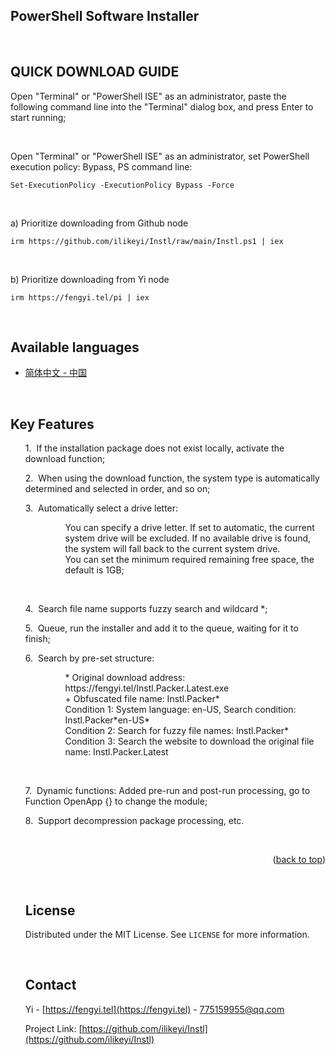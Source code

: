 <a name="readme-top"></a>
PowerShell Software Installer
-

<br>

QUICK DOWNLOAD GUIDE
-

Open "Terminal" or "PowerShell ISE" as an administrator, paste the following command line into the "Terminal" dialog box, and press Enter to start running;

<br>

Open "Terminal" or "PowerShell ISE" as an administrator, set PowerShell execution policy: Bypass, PS command line:
```
Set-ExecutionPolicy -ExecutionPolicy Bypass -Force
```

<br>

a) Prioritize downloading from Github node
```
irm https://github.com/ilikeyi/Instl/raw/main/Instl.ps1 | iex
```

<br>

b) Prioritize downloading from Yi node
```
irm https://fengyi.tel/pi | iex
```

<br>

Available languages
-

 * <a href="https://github.com/ilikeyi/Instl/blob/main/_Learn/Readme/README.zh-CN.md">简体中文 - 中国</a>


<br>

Key Features
-

<ul>
<p>1.&nbsp;&nbsp;If the installation package does not exist locally, activate the download function;</p>
<p>2.&nbsp;&nbsp;When using the download function, the system type is automatically determined and selected in order, and so on;</p>
<p>3.&nbsp;&nbsp;Automatically select a drive letter:</p>
<ul>
	<dl>
	   <dd>You can specify a drive letter. If set to automatic, the current system drive will be excluded. If no available drive is found, the system will fall back to the current system drive.</dd>
	   <dd>You can set the minimum required remaining free space, the default is 1GB;</dd>
	</dl>
</ul>

<br>

<p>4.&nbsp;&nbsp;Search file name supports fuzzy search and wildcard *;</p>
<p>5.&nbsp;&nbsp;Queue, run the installer and add it to the queue, waiting for it to finish;</p>
<p>6.&nbsp;&nbsp;Search by pre-set structure: </p>
<ul>
	<dl>
	   <dd>* Original download address: https://fengyi.tel/Instl.Packer.Latest.exe</dd>
	   <dd>   + Obfuscated file name: Instl.Packer*</dd>
	   <dd>     Condition 1: System language: en-US, Search condition: Instl.Packer*en-US*</dd>
	   <dd>     Condition 2: Search for fuzzy file names: Instl.Packer*</dd>
	   <dd>     Condition 3: Search the website to download the original file name: Instl.Packer.Latest</dd>
	</dl>
</ul>

<br>

<p>7.&nbsp;&nbsp;Dynamic functions: Added pre-run and post-run processing, go to Function OpenApp {} to change the module;</p>
<p>8.&nbsp;&nbsp;Support decompression package processing, etc.</p>


<br>


<p align="right">(<a href="#readme-top">back to top</a>)</p>

<br>

## License

Distributed under the MIT License. See `LICENSE` for more information.

<br>

## Contact

Yi - [https://fengyi.tel](https://fengyi.tel) - 775159955@qq.com

Project Link: [https://github.com/ilikeyi/Instl](https://github.com/ilikeyi/Instl)
